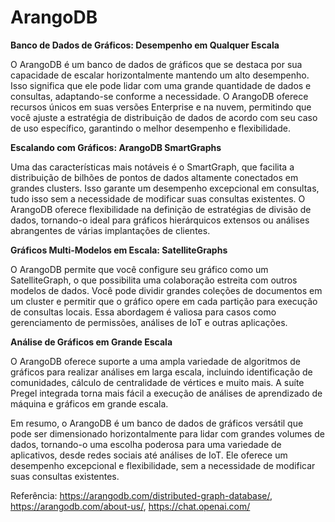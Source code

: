 # ArangoDB

**Banco de Dados de Gráficos: Desempenho em Qualquer Escala**

O ArangoDB é um banco de dados de gráficos que se destaca por sua capacidade de escalar horizontalmente mantendo um alto desempenho. Isso significa que ele pode lidar com uma grande quantidade de dados e consultas, adaptando-se conforme a necessidade. O ArangoDB oferece recursos únicos em suas versões Enterprise e na nuvem, permitindo que você ajuste a estratégia de distribuição de dados de acordo com seu caso de uso específico, garantindo o melhor desempenho e flexibilidade.

**Escalando com Gráficos: ArangoDB SmartGraphs**

Uma das características mais notáveis é o SmartGraph, que facilita a distribuição de bilhões de pontos de dados altamente conectados em grandes clusters. Isso garante um desempenho excepcional em consultas, tudo isso sem a necessidade de modificar suas consultas existentes. O ArangoDB oferece flexibilidade na definição de estratégias de divisão de dados, tornando-o ideal para gráficos hierárquicos extensos ou análises abrangentes de várias implantações de clientes.

**Gráficos Multi-Modelos em Escala: SatelliteGraphs**

O ArangoDB permite que você configure seu gráfico como um SatelliteGraph, o que possibilita uma colaboração estreita com outros modelos de dados. Você pode dividir grandes coleções de documentos em um cluster e permitir que o gráfico opere em cada partição para execução de consultas locais. Essa abordagem é valiosa para casos como gerenciamento de permissões, análises de IoT e outras aplicações.

**Análise de Gráficos em Grande Escala**

O ArangoDB oferece suporte a uma ampla variedade de algoritmos de gráficos para realizar análises em larga escala, incluindo identificação de comunidades, cálculo de centralidade de vértices e muito mais. A suíte Pregel integrada torna mais fácil a execução de análises de aprendizado de máquina e gráficos em grande escala.

Em resumo, o ArangoDB é um banco de dados de gráficos versátil que pode ser dimensionado horizontalmente para lidar com grandes volumes de dados, tornando-o uma escolha poderosa para uma variedade de aplicativos, desde redes sociais até análises de IoT. Ele oferece um desempenho excepcional e flexibilidade, sem a necessidade de modificar suas consultas existentes.

Referência: https://arangodb.com/distributed-graph-database/, https://arangodb.com/about-us/, https://chat.openai.com/
